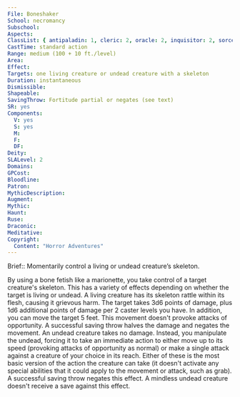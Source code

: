```yaml
---
File: Boneshaker
School: necromancy
Subschool: 
Aspects: 
ClassList: { antipaladin: 1, cleric: 2, oracle: 2, inquisitor: 2, sorcerer: 2, wizard: 2, spiritualist: 2, witch: 2 }
CastTime: standard action
Range: medium (100 + 10 ft./level)
Area: 
Effect: 
Targets: one living creature or undead creature with a skeleton
Duration: instantaneous
Dismissible: 
Shapeable: 
SavingThrow: Fortitude partial or negates (see text)
SR: yes
Components:
  V: yes
  S: yes
  M: 
  F: 
  DF: 
Deity: 
SLALevel: 2
Domains: 
GPCost: 
Bloodline: 
Patron: 
MythicDescription: 
Augment: 
Mythic: 
Haunt: 
Ruse: 
Draconic: 
Meditative: 
Copyright:
  Content: "Horror Adventures"
---
```

Brief:: Momentarily control a living or undead creature’s skeleton.

By using a bone fetish like a marionette, you take control of a target creature's skeleton. This has a variety of effects depending on whether the target is living or undead.  A living creature has its skeleton rattle within its flesh, causing it grievous harm. The target takes 3d6 points of damage, plus 1d6 additional points of damage per 2 caster levels you have.  In addition, you can move the target 5 feet. This movement doesn't provoke attacks of opportunity. A successful saving throw halves the damage and negates the movement.  An undead creature takes no damage. Instead, you manipulate the undead, forcing it to take an immediate action to either move up to its speed (provoking attacks of opportunity as normal) or make a single attack against a creature of your choice in its reach. Either of these is the most basic version of the action the creature can take (it doesn't activate any special abilities that it could apply to the movement or attack, such as grab). A successful saving throw negates this effect. A mindless undead creature doesn't receive a save against this effect.
